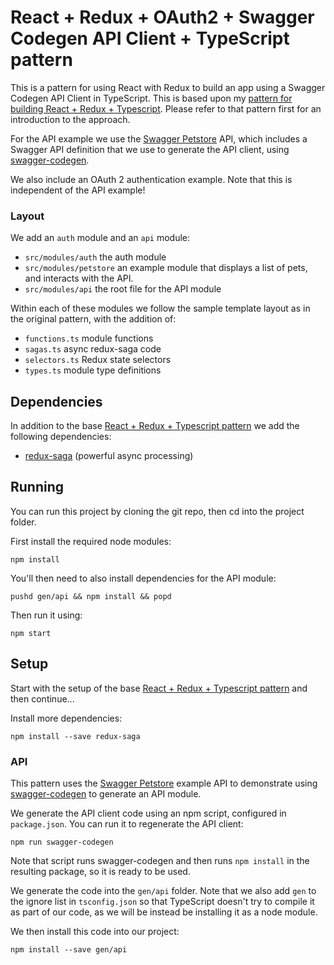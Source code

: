 # React + Redux + OAuth2 + Swagger Codegen API Client + TypeScript pattern

This is a pattern for using React with Redux to build an app using a Swagger Codegen API Client in TypeScript. This is based upon my [pattern
for building React + Redux + Typescript](https://github.com/karlvr/react-redux-typescript-pattern). Please refer to
that pattern first for an introduction to the approach.

For the API example we use the [Swagger Petstore](http://petstore.swagger.io/) API, which includes a Swagger API definition that we use to generate the API client, using [swagger-codegen](https://github.com/swagger-api/swagger-codegen).

We also include an OAuth 2 authentication example. Note that this is independent of the API example!

### Layout

We add an `auth` module and an `api` module:

* `src/modules/auth` the auth module
* `src/modules/petstore` an example module that displays a list of pets, and interacts with the API.
* `src/modules/api` the root file for the API module

Within each of these modules we follow the sample template layout as in the original pattern, with the addition
of:

* `functions.ts` module functions
* `sagas.ts` async redux-saga code
* `selectors.ts` Redux state selectors
* `types.ts` module type definitions

## Dependencies

In addition to the base [React + Redux + Typescript pattern](https://github.com/karlvr/react-redux-typescript-pattern) we add
the following dependencies:

* [redux-saga](https://redux-saga.js.org) (powerful async processing)

## Running

You can run this project by cloning the git repo, then cd into the project folder.

First install the required node modules:

```
npm install
```

You'll then need to also install dependencies for the API module:

```
pushd gen/api && npm install && popd
```

Then run it using:

```
npm start
```

## Setup

Start with the setup of the base [React + Redux + Typescript pattern](https://github.com/karlvr/react-redux-typescript-pattern) and then
continue...

Install more dependencies:

```
npm install --save redux-saga
```

### API

This pattern uses the [Swagger Petstore](http://petstore.swagger.io/) example API to demonstrate using [swagger-codegen](https://github.com/swagger-api/swagger-codegen) to generate an API module.

We generate the API client code using an npm script, configured in `package.json`. You can run it to regenerate the API client:

```
npm run swagger-codegen
```

Note that script runs swagger-codegen and then runs `npm install` in the resulting package, so it is ready to be used.

We generate the code into the `gen/api` folder. Note that we also add `gen` to the ignore list in `tsconfig.json` so that TypeScript doesn't try to compile it as part of our code, as we will be instead be installing it as a node module.

We then install this code into our project:

```
npm install --save gen/api
```
